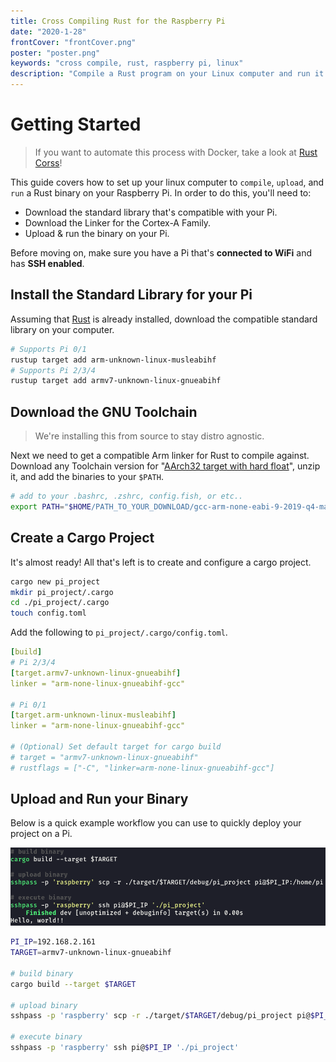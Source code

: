 ```yaml
---
title: Cross Compiling Rust for the Raspberry Pi
date: "2020-1-28"
frontCover: "frontCover.png"
poster: "poster.png"
keywords: "cross compile, rust, raspberry pi, linux"
description: "Compile a Rust program on your Linux computer and run it on the Pi!"
---
```


# Getting Started
> If you want to automate this process with Docker, take a look at [Rust Corss](https://github.com/japaric/rust-cross)!

This guide covers how to set up your linux computer to `compile`, `upload`, and `run` a Rust binary on your Raspberry Pi. In order to do this, you'll need to:

- Download the standard library that's compatible with your Pi.
- Download the Linker for the Cortex-A Family.
- Upload & run the binary on your Pi.

Before moving on, make sure you have a Pi that's **connected to WiFi** and has **SSH enabled**.

## Install the Standard Library for your Pi
Assuming that [Rust](https://www.rust-lang.org/) is already installed, download the compatible standard library on your computer.

```bash 
# Supports Pi 0/1
rustup target add arm-unknown-linux-musleabihf
# Supports Pi 2/3/4
rustup target add armv7-unknown-linux-gnueabihf
```

## Download the GNU Toolchain
> We're installing this from source to stay distro agnostic.

Next we need to get a compatible Arm linker for Rust to compile against. Download any Toolchain version for "[AArch32 target with hard float](https://developer.arm.com/tools-and-software/open-source-software/developer-tools/gnu-toolchain/gnu-a/downloads)", unzip it, and add the binaries to your `$PATH`.

```bash
# add to your .bashrc, .zshrc, config.fish, or etc..
export PATH="$HOME/PATH_TO_YOUR_DOWNLOAD/gcc-arm-none-eabi-9-2019-q4-major/bin:$PATH"
```

## Create a Cargo Project
It's almost ready! All that's left is to create and configure a cargo project.

```bash
cargo new pi_project
mkdir pi_project/.cargo
cd ./pi_project/.cargo
touch config.toml
```

Add the following to `pi_project/.cargo/config.toml`.
```yaml
[build]
# Pi 2/3/4
[target.armv7-unknown-linux-gnueabihf]
linker = "arm-none-linux-gnueabihf-gcc"

# Pi 0/1
[target.arm-unknown-linux-musleabihf]
linker = "arm-none-linux-gnueabihf-gcc"

# (Optional) Set default target for cargo build
# target = "armv7-unknown-linux-gnueabihf"
# rustflags = ["-C", "linker=arm-none-linux-gnueabihf-gcc"]
```

## Upload and Run your Binary
Below is a quick example workflow you can use to quickly deploy your project on a Pi.

![](/posts/cross-compiling-rust-for-the-raspberry-pi/demo.png)

```bash
PI_IP=192.168.2.161
TARGET=armv7-unknown-linux-gnueabihf

# build binary
cargo build --target $TARGET

# upload binary
sshpass -p 'raspberry' scp -r ./target/$TARGET/debug/pi_project pi@$PI_IP:/home/pi

# execute binary
sshpass -p 'raspberry' ssh pi@$PI_IP './pi_project'
```